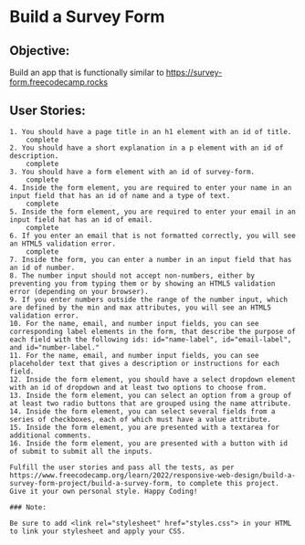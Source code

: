 
# Build a Survey Form

## Objective:
Build an app that is functionally similar to https://survey-form.freecodecamp.rocks

## User Stories:
    1. You should have a page title in an h1 element with an id of title.
        complete
    2. You should have a short explanation in a p element with an id of description.
        complete
    3. You should have a form element with an id of survey-form.
        complete
    4. Inside the form element, you are required to enter your name in an input field that has an id of name and a type of text.
        complete
    5. Inside the form element, you are required to enter your email in an input field hat has an id of email.
        complete
    6. If you enter an email that is not formatted correctly, you will see an HTML5 validation error.
        complete
    7. Inside the form, you can enter a number in an input field that has an id of number.
    8. The number input should not accept non-numbers, either by preventing you from typing them or by showing an HTML5 validation error (depending on your browser). 
    9. If you enter numbers outside the range of the number input, which are defined by the min and max attributes, you will see an HTML5 validation error. 
    10. For the name, email, and number input fields, you can see corresponding label elements in the form, that describe the purpose of each field with the following ids: id="name-label", id="email-label", and id="number-label."
    11. For the name, email, and number input fields, you can see placeholder text that gives a description or instructions for each field.
    12. Inside the form element, you should have a select dropdown element with an id of dropdown and at least two options to choose from.
    13. Inside the form element, you can select an option from a group of at least two radio buttons that are grouped using the name attribute.
    14. Inside the form element, you can select several fields from a series of checkboxes, each of which must have a value attribute.
    15. Inside the form element, you are presented with a textarea for additional comments.
    16. Inside the form element, you are presented with a button with id of submit to submit all the inputs.

    Fulfill the user stories and pass all the tests, as per https://www.freecodecamp.org/learn/2022/responsive-web-design/build-a-survey-form-project/build-a-survey-form, to complete this project. Give it your own personal style. Happy Coding!

    ### Note:
    
    Be sure to add <link rel="stylesheet" href="styles.css"> in your HTML to link your stylesheet and apply your CSS.